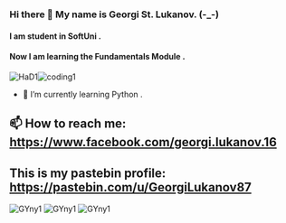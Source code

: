 
### Hi there 👋 My name is Georgi St. Lukanov. (-_-)
#### I am student in SoftUni .
#### Now I am learning the Fundamentals Module .


![HaD1](https://user-images.githubusercontent.com/102332504/182835032-07c17a9e-03e0-49a6-8165-39d4b0fccec7.gif)![coding1](https://user-images.githubusercontent.com/102332504/182835740-4d810708-b898-45af-aa18-6e0cf6d4a811.gif)
- 🌱 I’m currently learning Python .

## 📫 How to reach me: https://www.facebook.com/georgi.lukanov.16
## This is my pastebin profile: https://pastebin.com/u/GeorgiLukanov87

![GYny1](https://user-images.githubusercontent.com/102332504/182836048-8d21c5cf-c5a3-43c1-bc2a-1895d3c73cd6.gif) ![GYny1](https://user-images.githubusercontent.com/102332504/182836048-8d21c5cf-c5a3-43c1-bc2a-1895d3c73cd6.gif) ![GYny1](https://user-images.githubusercontent.com/102332504/182836048-8d21c5cf-c5a3-43c1-bc2a-1895d3c73cd6.gif) 
